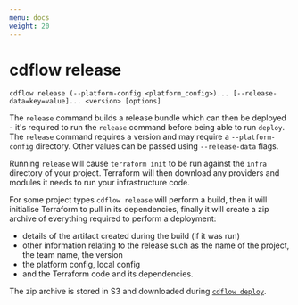 ```yaml
---
menu: docs
weight: 20
---
```


# cdflow release

`cdflow release (--platform-config <platform_config>)... [--release-data=key=value]... <version> [options]`

The `release` command builds a release bundle which can then be deployed - it's required to run the `release` command before being able to run `deploy`. The `release` command requires a version and may require a `--platform-config` directory. Other values can be passed using `--release-data` flags.

Running `release` will cause `terraform init` to be run against the `infra` directory of your project. Terraform will then download any providers and modules it needs to run your infrastructure code.

For some project types `cdflow release` will perform a build, then it will initialise Terraform to pull in its dependencies, finally it will create a zip archive of everything required to perform a deployment:

- details of the artifact created during the build (if it was run)
- other information relating to the release such as the name of the project, the team name, the version
- the platform config, local config
- and the Terraform code and its dependencies.

The zip archive is stored in S3 and downloaded during [`cdflow deploy`](cdflow-deploy).
